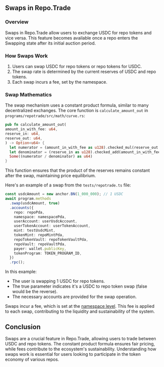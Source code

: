 ## Swaps in Repo.Trade

### Overview

Swaps in Repo.Trade allow users to exchange USDC for repo tokens and vice versa. This feature becomes available once a repo enters the Swapping state after its initial auction period.

### How Swaps Work

1. Users can swap USDC for repo tokens or repo tokens for USDC.
2. The swap rate is determined by the current reserves of USDC and repo tokens.
3. Each swap incurs a fee, set by the namespace.

### Swap Mathematics

The swap mechanism uses a constant product formula, similar to many decentralized exchanges. The core function is `calculate_amount_out` in `programs/repotrade/src/math/curve.rs`:

```rust
pub fn calculate_amount_out(
amount_in_with_fee: u64,
reserve_in: u64,
reserve_out: u64,
) -> Option<u64> {
  let numerator = (amount_in_with_fee as u128).checked_mul(reserve_out as u128)?;
  let denominator = (reserve_in as u128).checked_add(amount_in_with_fee as u128)?;
  Some((numerator / denominator) as u64)
}
```

This function ensures that the product of the reserves remains constant after the swap, maintaining price equilibrium.

Here's an example of a swap from the `tests/repotrade.ts` file:

```typescript
const usdcAmount = new anchor.BN(1_000_000); // 1 USDC
await program.methods
  .swap(usdcAmount, true)
  .accounts({
    repo: repoPda,
    namespace: namespacePda,
    userAccount: userUsdcAccount,
    userTokenAccount: userTokenAccount,
    mint: testUsdcMint,
    tokenMint: repoMintPda,
    repoTokenVault: repoTokenVaultPda,
    repoVault: repoVaultPda,
    payer: wallet.publicKey,
    tokenProgram: TOKEN_PROGRAM_ID,
  })
  .rpc();
```

In this example:

- The user is swapping 1 USDC for repo tokens.
- The true parameter indicates it's a USDC to repo token swap (false would be the reverse).
- The necessary accounts are provided for the swap operation.

Swaps incur a fee, which is set at the [namespace level](./namespaces.md).
This fee is applied to each swap, contributing to the liquidity and sustainability of the system.

## Conclusion

Swaps are a crucial feature in Repo.Trade, allowing users to trade between USDC and repo tokens. The constant product formula ensures fair pricing, while fees contribute to the ecosystem's sustainability. Understanding how swaps work is essential for users looking to participate in the token economy of various repos.
